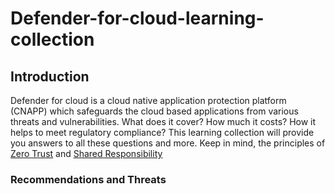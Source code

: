 # Defender-for-cloud-learning-collection

## Introduction
Defender for cloud is a cloud native application protection platform (CNAPP) which safeguards the cloud based applications from various threats and vulnerabilities. What does it cover? How much it costs? How it helps to meet regulatory compliance? This learning collection will provide you answers to all these questions and more.
Keep in mind, the principles of [Zero Trust](https://learn.microsoft.com/en-us/azure/security/fundamentals/zero-trust) and [Shared Responsibility](https://learn.microsoft.com/en-us/azure/security/fundamentals/shared-responsibility)

### Recommendations and Threats
